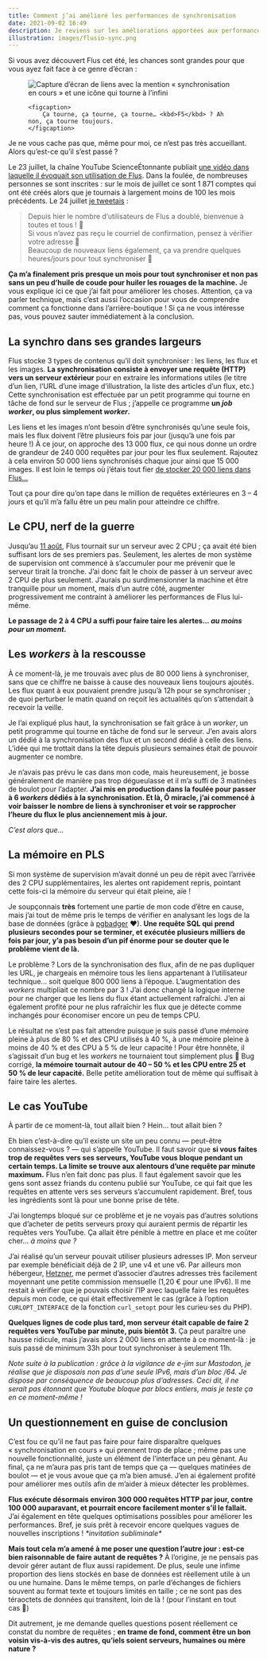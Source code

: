 ```yaml
---
title: Comment j’ai amélioré les performances de synchronisation
date: 2021-09-02 16:49
description: Je reviens sur les améliorations apportées aux performances de Flus durant le mois d’août.
illustration: images/flusio-sync.png
---
```


Si vous avez découvert Flus cet été, les chances sont grandes pour que vous ayez fait face à ce genre d’écran :

<figure>
    <div class="screenshot">
        <img class="illustration screenshot__image" src="images/flusio-sync.gif" alt="Capture d’écran de liens avec la mention « synchronisation en cours » et une icône qui tourne à l’infini">
    </div>

    <figcaption>
        Ça tourne, ça tourne, ça tourne… <kbd>F5</kbd> ? Ah non, ça tourne toujours.
    </figcaption>
</figure>

Je ne vous cache pas que, même pour moi, ce n’est pas très accueillant. Alors qu’est-ce qu’il s’est passé ?

Le 23 juillet, la chaîne YouTube ScienceÉtonnante publiait [une vidéo dans laquelle il évoquait son utilisation de Flus](https://www.youtube.com/watch?v=Sm_FgccC9dk). Dans la foulée, de nombreuses personnes se sont inscrites : sur le mois de juillet ce sont 1 871 comptes qui ont été créés alors que je tournais à largement moins de 100 les mois précédents. Le 24 juillet [je tweetais](https://twitter.com/flus_fr/status/1418874489736159232) :

> Depuis hier le nombre d’utilisateurs de Flus a doublé, bienvenue à toutes et tous ! 👋  
> Si vous n’avez pas reçu le courriel de confirmation, pensez à vérifier votre adresse 🙂  
> Beaucoup de nouveaux liens également, ça va prendre quelques heures/jours pour tout synchroniser 🔄

**Ça m’a finalement pris presque un mois pour tout synchroniser et non pas sans un peu d’huile de coude pour huiler les rouages de la machine.** Je vous explique ici ce que j’ai fait pour améliorer les choses. Attention, ça va parler technique, mais c’est aussi l’occasion pour vous de comprendre comment ça fonctionne dans l’arrière-boutique ! Si ça ne vous intéresse pas, vous pouvez sauter immédiatement à la conclusion.

## La synchro dans ses grandes largeurs

Flus stocke 3 types de contenus qu’il doit synchroniser : les liens, les flux et les images. **La synchronisation consiste à envoyer une requête (<abbr>HTTP</abbr>) vers un serveur extérieur** pour en extraire les informations utiles (le titre d’un lien, l’URL d’une image d’illustration, la liste des articles d’un flux, etc.) Cette synchronisation est effectuée par un petit programme qui tourne en tâche de fond sur le serveur de Flus ; j’appelle ce programme **un <em lang="en">job worker</em>, ou plus simplement <em lang="en">worker</em>.**

Les liens et les images n’ont besoin d’être synchronisés qu’une seule fois, mais les flux doivent l’être plusieurs fois par jour (jusqu’à une fois par heure !) À ce jour, on approche des 13 000 flux, ce qui nous donne un ordre de grandeur de 240 000 requêtes par jour pour les flux seulement. Rajoutez à cela environ 50 000 liens synchronisés chaque jour ainsi que 15 000 images. Il est loin le temps où j’étais tout fier [de stocker 20 000 liens dans Flus…](https://twitter.com/flus_fr/status/1389614681917202432)

Tout ça pour dire qu’on tape dans le million de requêtes extérieures en 3 – 4 jours et qu’il m’a fallu être un peu malin pour atteindre ce chiffre.

## Le <abbr>CPU</abbr>, nerf de la guerre

Jusqu’au [11 août](https://status.flus.io/2021-08-09-mise-a-jour-serveur.html), Flus tournait sur un serveur avec 2 <abbr>CPU</abbr> ; ça avait été bien suffisant lors de ses premiers pas. Seulement, les alertes de mon système de supervision ont commencé à s’accumuler pour me prévenir que le serveur tirait la tronche. J’ai donc fait le choix de passer à un serveur avec 2 <abbr>CPU</abbr> de plus seulement. J’aurais pu surdimensionner la machine et être tranquille pour un moment, mais d’un autre côté, augmenter progressivement me contraint à améliorer les performances de Flus lui-même.

**Le passage de 2 à 4 <abbr>CPU</abbr> a suffi pour faire taire les alertes… _au moins pour un moment._**

## Les <em lang="en">workers</em> à la rescousse

À ce moment-là, je me trouvais avec plus de 80 000 liens à synchroniser, sans que ce chiffre ne baisse à cause des nouveaux liens toujours ajoutés. Les flux quant à eux pouvaient prendre jusqu’à 12h pour se synchroniser ; de quoi perturber le matin quand on reçoit les actualités qu’on s’attendait à recevoir la veille.

Je l’ai expliqué plus haut, la synchronisation se fait grâce à un <em lang="en">worker</em>, un petit programme qui tourne en tâche de fond sur le serveur. J’en avais alors un dédié à la synchronisation des flux et un second dédié à celle des liens. L’idée qui me trottait dans la tête depuis plusieurs semaines était de pouvoir augmenter ce nombre.

Je n’avais pas prévu le cas dans mon code, mais heureusement, je bosse généralement de manière pas trop dégueulasse et il m’a suffi de 3 matinées de boulot pour l’adapter. **J’ai mis en production dans la foulée pour passer à 6 <em lang="en">workers</em> dédiés à la synchronisation. Et là, Ô miracle, j’ai commencé à voir baisser le nombre de liens à synchroniser et voir se rapprocher l’heure du flux le plus anciennement mis à jour.**

_C’est alors que…_

## La mémoire en <abbr>PLS</abbr>

Si mon système de supervision m’avait donné un peu de répit avec l’arrivée des 2 <abbr>CPU</abbr> supplémentaires, les alertes ont rapidement repris, pointant cette fois-ci la mémoire du serveur qui était pleine, aïe !

Je soupçonnais **très** fortement une partie de mon code d’être en cause, mais j’ai tout de même pris le temps de vérifier en analysant les logs de la base de données (grâce à [pgbadger](https://pgbadger.darold.net/) ❤). **Une requête <abbr>SQL</abbr> qui prend plusieurs secondes pour se terminer, et exécutée plusieurs milliers de fois par jour, y’a pas besoin d’un pif énorme pour se douter que le problème vient de là.**

Le problème ? Lors de la synchronisation des flux, afin de ne pas dupliquer les URL, je chargeais en mémoire tous les liens appartenant à l’utilisateur technique… soit quelque 800 000 liens à l’époque. L’augmentation des <em lang="en">workers</em> multipliait ce nombre par 3 ! J’ai donc changé la logique interne pour ne charger que les liens du flux étant actuellement rafraîchi. J’en ai également profité pour ne plus rafraîchir les flux que je détecte comme inchangés pour économiser encore un peu de temps CPU.

Le résultat ne s’est pas fait attendre puisque je suis passé d’une mémoire pleine à plus de 80 % et des CPU utilisés à 40 %, à une mémoire pleine à moins de 40 % et des CPU à 5 % de leur capacité ! Pour être honnête, il s’agissait d’un bug et les <em lang="en">workers</em> ne tournaient tout simplement plus 😬 Bug corrigé, **la mémoire tournait autour de 40 – 50 % et les CPU entre 25 et 50 % de leur capacité.** Belle petite amélioration tout de même qui suffisait à faire taire les alertes.

## Le cas YouTube

À partir de ce moment-là, tout allait bien ? Hein… tout allait bien ?

Eh bien c’est-à-dire qu’il existe un site un peu connu — peut-être connaissez-vous ? — qui s’appelle YouTube. Il faut savoir que **si vous faites trop de requêtes vers ses serveurs, YouTube vous bloque pendant un certain temps. La limite se trouve aux alentours d’une requête par minute maximum.** Flus n’en fait donc pas plus. Il faut également savoir que les gens sont assez friands du contenu publié sur YouTube, ce qui fait que les requêtes en attente vers ses serveurs s’accumulent rapidement. Bref, tous les ingrédients sont là pour une bonne prise de tête.

J’ai longtemps bloqué sur ce problème et je ne voyais pas d’autres solutions que d’acheter de petits serveurs proxy qui auraient permis de répartir les requêtes vers YouTube. Ça allait être pénible à mettre en place et me coûter cher… _à moins que ?_

J’ai réalisé qu’un serveur pouvait utiliser plusieurs adresses <abbr>IP</abbr>. Mon serveur par exemple bénéficiait déjà de 2 <abbr>IP</abbr>, une <abbr>v4</abbr> et une <abbr>v6</abbr>. Par ailleurs mon hébergeur, [Hetzner](https://www.hetzner.com/), me permet d’associer d’autres adresses très facilement moyennant une petite commission mensuelle (1,20 € pour une <abbr>IPv6</abbr>). Il me restait à vérifier que je pouvais choisir l’<abbr>IP</abbr> avec laquelle faire les requêtes depuis mon code, ce qui était effectivement le cas (grâce à l’option `CURLOPT_INTERFACE` de la fonction `curl_setopt` pour les curieu‧ses du <abbr>PHP</abbr>).

**Quelques lignes de code plus tard, mon serveur était capable de faire 2 requêtes vers YouTube par minute, puis bientôt 3.** Ça peut paraître une hausse ridicule, mais j’avais alors 2 000 liens en attente à ce moment-là : je suis passé de minimum 33h pour tout synchroniser à seulement 11h.

_Note suite à la publication : grâce à la vigilance de e-jim sur Mastodon, je réalise que je disposais non pas d’une seule <abbr>IPv6</abbr>, mais d’un bloc /64. Je dispose par conséquence de beaucoup plus d’adresses. Ceci dit, il ne serait pas étonnant que Youtube bloque par blocs entiers, mais je teste ça en ce moment-même !_

## Un questionnement en guise de conclusion

C’est fou ce qu’il ne faut pas faire pour faire disparaître quelques « synchronisation en cours » qui prennent trop de place ; même pas une nouvelle fonctionnalité, juste un élément de l’interface un peu gênant. Au final, ça ne m’aura pas pris tant de temps que ça — quelques matinées de boulot — et je vous avoue que ça m’a bien amusé. J’en ai également profité pour améliorer mes outils afin de m’aider à mieux détecter les problèmes.

**Flus exécute désormais environ 300 000 requêtes <abbr>HTTP</abbr> par jour, contre 100 000 auparavant, et pourrait encore facilement monter s’il le fallait.** J’ai également en tête quelques optimisations possibles pour améliorer les performances. Bref, je suis prêt à recevoir encore quelques vagues de nouvelles inscriptions ! _\*invitation subliminale\*_

**Mais tout cela m’a amené à me poser une question l’autre jour : est-ce bien raisonnable de faire autant de requêtes ?** À l’origine, je ne pensais pas devoir gérer autant de flux aussi rapidement. De plus, seule une infime proportion des liens stockés en base de données est réellement utile à un ou une humaine. Dans le même temps, on parle d’échanges de fichiers souvent au format texte et toujours limités en taille ; ce ne sont pas des téraoctets de données qui transitent, loin de là ! (pour l’instant en tout cas 👀)

Dit autrement, je me demande quelles questions posent réellement ce constat du nombre de requêtes ; **en trame de fond, comment être un bon voisin vis-à-vis des autres, qu’iels soient serveurs, humaines ou mère nature ?**
